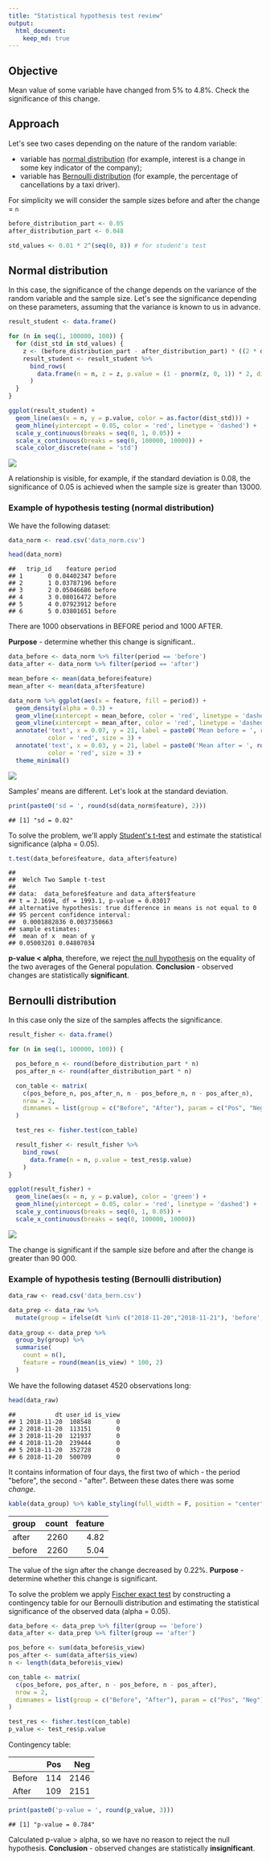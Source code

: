 ```yaml
---
title: "Statistical hypothesis test review"
output: 
  html_document:
    keep_md: true
---
```




## Objective

Mean value of some variable have changed from 5% to 4.8%. Check the significance of this change.

## Approach

Let's see two cases depending on the nature of the random variable:

 * variable has [normal distribution](https://en.wikipedia.org/wiki/Normal_distribution) (for example, interest is a change in some key indicator of the company);
 * variable has [Bernoulli distribution](https://en.wikipedia.org/wiki/Bernoulli_distribution) (for example, the percentage of cancellations by a taxi driver).

For simplicity we will consider the sample sizes before and after the change = ```n```


```r
before_distribution_part <- 0.05
after_distribution_part <- 0.048

std_values <- 0.01 * 2^(seq(0, 8)) # for student's test
```

## Normal distribution

In this case, the significance of the change depends on the variance of the random variable and the sample size. Let's see the significance depending on these parameters, assuming that the variance is known to us in advance.


```r
result_student <- data.frame()

for (n in seq(1, 100000, 100)) {
  for (dist_std in std_values) {
    z <- (before_distribution_part - after_distribution_part) * ((2 * dist_std ^ 2) / n)^(-1/2)
    result_student <- result_student %>%
      bind_rows(
        data.frame(n = n, z = z, p.value = (1 - pnorm(z, 0, 1)) * 2, dist_std = dist_std)
      )
  }
}
```


```r
ggplot(result_student) + 
  geom_line(aes(x = n, y = p.value, color = as.factor(dist_std))) + 
  geom_hline(yintercept = 0.05, color = 'red', linetype = 'dashed') +
  scale_y_continuous(breaks = seq(0, 1, 0.05)) +
  scale_x_continuous(breaks = seq(0, 100000, 10000)) +
  scale_color_discrete(name = 'std')
```

![](hypo_test_files/figure-html/plotting-student-1.png)<!-- -->

A relationship is visible, for example, if the standard deviation is 0.08, the significance of 0.05 is achieved when the sample size is greater than 13000.

### Example of hypothesis testing (normal distribution)

We have the following dataset:


```r
data_norm <- read.csv('data_norm.csv')

head(data_norm)
```

```
##   trip_id    feature period
## 1       0 0.04402347 before
## 2       1 0.03787196 before
## 3       2 0.05046686 before
## 4       3 0.08016472 before
## 5       4 0.07923912 before
## 6       5 0.03801651 before
```

There are 1000 observations in BEFORE period and 1000 AFTER.

**Purpose** - determine whether this change is significant..


```r
data_before <- data_norm %>% filter(period == 'before')
data_after <- data_norm %>% filter(period == 'after')

mean_before <- mean(data_before$feature)
mean_after <- mean(data_after$feature)

data_norm %>% ggplot(aes(x = feature, fill = period)) +
  geom_density(alpha = 0.3) + 
  geom_vline(xintercept = mean_before, color = 'red', linetype = 'dashed') +
  geom_vline(xintercept = mean_after, color = 'red', linetype = 'dashed') +
  annotate('text', x = 0.07, y = 21, label = paste0('Mean before = ', round(mean_before, 3)), 
           color = 'red', size = 3) + 
  annotate('text', x = 0.03, y = 21, label = paste0('Mean after = ', round(mean_after, 3)), 
           color = 'red', size = 3) +
  theme_minimal()
```

![](hypo_test_files/figure-html/student-1.png)<!-- -->

Samples' means are different. Let's look at the standard deviation.


```r
print(paste0('sd = ', round(sd(data_norm$feature), 2)))
```

```
## [1] "sd = 0.02"
```

To solve the problem, we'll apply [Student's t-test](https://en.wikipedia.org/wiki/Student%27s_t-test) and estimate the statistical significance (alpha = 0.05).


```r
t.test(data_before$feature, data_after$feature) 
```

```
## 
## 	Welch Two Sample t-test
## 
## data:  data_before$feature and data_after$feature
## t = 2.1694, df = 1993.1, p-value = 0.03017
## alternative hypothesis: true difference in means is not equal to 0
## 95 percent confidence interval:
##  0.0001882836 0.0037350663
## sample estimates:
##  mean of x  mean of y 
## 0.05003201 0.04807034
```

**p-value < alpha**, therefore, we reject [the null hypothesis](https://en.wikipedia.org/wiki/Null_hypothesis) on the equality of the two averages of the General population. **Conclusion** - observed changes are statistically **significant**.

## Bernoulli distribution

In this case only the size of the samples affects the significance.


```r
result_fisher <- data.frame()

for (n in seq(1, 100000, 100)) {

  pos_before_n <- round(before_distribution_part * n)
  pos_after_n <- round(after_distribution_part * n)

  con_table <- matrix(
    c(pos_before_n, pos_after_n, n - pos_before_n, n - pos_after_n),
    nrow = 2,
    dimnames = list(group = c("Before", "After"), param = c("Pos", "Neg"))
  )

  test_res <- fisher.test(con_table)

  result_fisher <- result_fisher %>%
    bind_rows(
      data.frame(n = n, p.value = test_res$p.value)
    )
}
```


```r
ggplot(result_fisher) + 
  geom_line(aes(x = n, y = p.value), color = 'green') + 
  geom_hline(yintercept = 0.05, color = 'red', linetype = 'dashed') +
  scale_y_continuous(breaks = seq(0, 1, 0.05)) +
  scale_x_continuous(breaks = seq(0, 100000, 10000))
```

![](hypo_test_files/figure-html/plotting-fisher-1.png)<!-- -->

The change is significant if the sample size before and after the change is greater than 90 000.

### Example of hypothesis testing (Bernoulli distribution)


```r
data_raw <- read.csv('data_bern.csv')

data_prep <- data_raw %>%
  mutate(group = ifelse(dt %in% c("2018-11-20","2018-11-21"), 'before', 'after'))
  
data_group <- data_prep %>% 
  group_by(group) %>% 
  summarise(
    count = n(),
    feature = round(mean(is_view) * 100, 2)
  )
```

We have the following dataset 4520 observations long:


```r
head(data_raw)
```

```
##           dt user_id is_view
## 1 2018-11-20  108548       0
## 2 2018-11-20  113151       0
## 3 2018-11-20  121937       0
## 4 2018-11-20  239444       0
## 5 2018-11-20  352728       0
## 6 2018-11-20  500709       0
```

It contains information of four days, the first two of which - the period "before", the second - "after". Between these dates there was some *change*.


```r
kable(data_group) %>% kable_styling(full_width = F, position = "center")
```

<table class="table" style="width: auto !important; margin-left: auto; margin-right: auto;">
 <thead>
  <tr>
   <th style="text-align:left;"> group </th>
   <th style="text-align:right;"> count </th>
   <th style="text-align:right;"> feature </th>
  </tr>
 </thead>
<tbody>
  <tr>
   <td style="text-align:left;"> after </td>
   <td style="text-align:right;"> 2260 </td>
   <td style="text-align:right;"> 4.82 </td>
  </tr>
  <tr>
   <td style="text-align:left;"> before </td>
   <td style="text-align:right;"> 2260 </td>
   <td style="text-align:right;"> 5.04 </td>
  </tr>
</tbody>
</table>

The value of the sign after the change decreased by 0.22%.
**Purpose** - determine whether this change is significant.

To solve the problem we apply [Fischer exact test](https://en.wikipedia.org/wiki/Fisher%27s_exact_test) by constructing a contingency table for our Bernoulli distribution and estimating the statistical significance of the observed data (alpha = 0.05).


```r
data_before <- data_prep %>% filter(group == 'before')
data_after <- data_prep %>% filter(group == 'after')

pos_before <- sum(data_before$is_view)
pos_after <- sum(data_after$is_view)
n <- length(data_before$is_view)

con_table <- matrix(
  c(pos_before, pos_after, n - pos_before, n - pos_after),
  nrow = 2,
  dimnames = list(group = c("Before", "After"), param = c("Pos", "Neg"))
)

test_res <- fisher.test(con_table)
p_value <- test_res$p.value
```

Contingency table:
<table class="table" style="width: auto !important; ">
 <thead>
  <tr>
   <th style="text-align:left;">   </th>
   <th style="text-align:right;"> Pos </th>
   <th style="text-align:right;"> Neg </th>
  </tr>
 </thead>
<tbody>
  <tr>
   <td style="text-align:left;"> Before </td>
   <td style="text-align:right;"> 114 </td>
   <td style="text-align:right;"> 2146 </td>
  </tr>
  <tr>
   <td style="text-align:left;"> After </td>
   <td style="text-align:right;"> 109 </td>
   <td style="text-align:right;"> 2151 </td>
  </tr>
</tbody>
</table>




```r
print(paste0('p-value = ', round(p_value, 3)))
```

```
## [1] "p-value = 0.784"
```

Calculated p-value > alpha, so we have no reason to reject the null hypothesis. **Conclusion** - observed changes are statistically **insignificant**.

